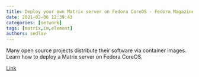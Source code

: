 ```yaml
---
title: Deploy your own Matrix server on Fedora CoreOS - Fedora Magazine
date: 2021-02-06 12:39:43
categories: [network]
tags: [matrix,im,element]
authors: sedlav
---
```


Many open source projects distribute their software via container images. Learn how to deploy a Matrix server on Fedora CoreOS.

[Link](https://fedoramagazine.org/deploy-your-own-matrix-server-on-fedora-coreos/)
